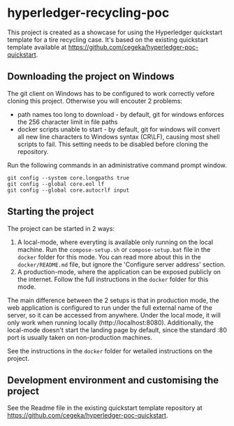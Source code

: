 # hyperledger-recycling-poc

This project is created as a showcase for using the Hyperledger quickstart template for a tire recycling case. It's based on the existing quickstart template available at https://github.com/cegeka/hyperledger-poc-quickstart.

## Downloading the project on Windows 

The git client on Windows has to be configured to work correctly vefore cloning this project. Otherwise you will encouter 2 problems:
- path names too long to download - by default, git for windows enforces the 256 character limit in file paths
- docker scripts unable to start - by default, git for windows will convert all new line characters to Windows syntax (CR\LF), causing most shell scripts to fail. This setting needs to be disabled before cloning the repository.

Run the following commands in an administrative command prompt window.
```
git config --system core.longpaths true
git config --global core.eol lf 
git config --global core.autocrlf input
```

## Starting the project

The project can be started in 2 ways:

1. A local-mode, where everyting is available only running on the local machine. Run the `compose-setup.sh` or `compose-setup.bat` file in the `docker` folder for this mode. You can read more about this in the `docker/README.md` file, but ignore the 'Configure server address' section.
2. A production-mode, where the application can be exposed publicly on the internet. Follow the full instructions in the `docker` folder for this mode.

The main difference between the 2 setups is that in production mode, the web application is configured to run under the full external name of the server, so it can be accessed from anywhere. Under the local mode, it will only work when running locally (http://localhost:8080). Additionally, the local-mode doesn't start the landing page by default, since the standard :80 port is usually taken on non-production machines.

See the instructions in the `docker` folder for wetailed instructions on the project.

## Development environment and customising the project

See the Readme file in the  existing quickstart template repository at https://github.com/cegeka/hyperledger-poc-quickstart.
